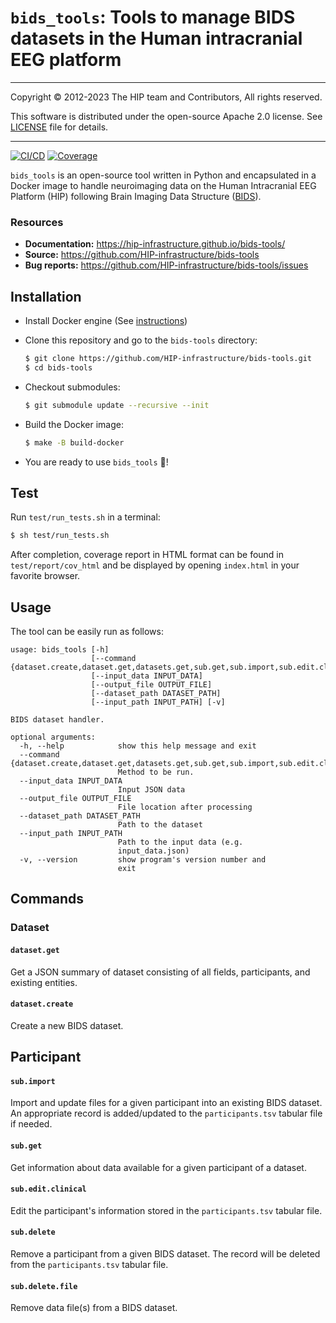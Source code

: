 # `bids_tools`: Tools to manage BIDS datasets in the Human intracranial EEG platform
---

Copyright © 2012-2023 The HIP team and Contributors, All rights reserved.

This software is distributed under the open-source Apache 2.0 license. See [LICENSE](LICENSE.txt) file for details.

---
[![CI/CD](https://gitlab.hbp.link/hip/bids-tools/badges/master/pipeline.svg)](https://gitlab.hbp.link/hip/bids-tools/-/commits/master) [![Coverage](https://gitlab.hbp.link/hip/bids-tools/badges/master/coverage.svg)](https://gitlab.hbp.link/hip/bids-tools/-/commits/master)

`bids_tools` is an open-source tool written in Python and encapsulated in a Docker image to handle neuroimaging data on the Human Intracranial EEG Platform (HIP) following Brain Imaging Data Structure ([BIDS](https://bids-specification.readthedocs.io)).

### Resources

*   **Documentation:** https://hip-infrastructure.github.io/bids-tools/
*   **Source:** https://github.com/HIP-infrastructure/bids-tools
*   **Bug reports:** https://github.com/HIP-infrastructure/bids-tools/issues

## Installation

*   Install Docker engine (See [instructions](https://hip-infrastructure.github.io/bids-tools/installation.html#installation-of-docker-engine))

*   Clone this repository and go to the `bids-tools` directory:

    ```bash
    $ git clone https://github.com/HIP-infrastructure/bids-tools.git
    $ cd bids-tools
    ```

*   Checkout submodules:

    ```bash
    $ git submodule update --recursive --init
    ```

*   Build the Docker image:

     ```bash
    $ make -B build-docker
    ```

*   You are ready to use `bids_tools` :rocket:!

## Test
Run `test/run_tests.sh` in a terminal:
```bash
$ sh test/run_tests.sh
```
After completion, coverage report in HTML format can be found in ``test/report/cov_html`` and be displayed by opening ``index.html`` in your favorite browser.

## Usage

The tool can be easily run as follows:

```output
usage: bids_tools [-h]
                  [--command {dataset.create,dataset.get,datasets.get,sub.get,sub.import,sub.edit.clinical,sub.delete,sub.delete.file}]
                  [--input_data INPUT_DATA]
                  [--output_file OUTPUT_FILE]
                  [--dataset_path DATASET_PATH]
                  [--input_path INPUT_PATH] [-v]

BIDS dataset handler.

optional arguments:
  -h, --help            show this help message and exit
  --command {dataset.create,dataset.get,datasets.get,sub.get,sub.import,sub.edit.clinical,sub.delete,sub.delete.file}
                        Method to be run.
  --input_data INPUT_DATA
                        Input JSON data
  --output_file OUTPUT_FILE
                        File location after processing
  --dataset_path DATASET_PATH
                        Path to the dataset
  --input_path INPUT_PATH
                        Path to the input data (e.g.
                        input_data.json)
  -v, --version         show program's version number and
                        exit
```

## Commands

### Dataset

#### `dataset.get`  
Get a JSON summary of dataset consisting of all fields, participants, and existing entities.

#### `dataset.create ` 
Create a new BIDS dataset.

## Participant

#### `sub.import`
Import and update files for a given participant into an existing BIDS dataset. An appropriate record is added/updated to the ``participants.tsv`` tabular file if needed.

#### `sub.get`
Get information about data available for a given participant of a dataset.

#### `sub.edit.clinical`
Edit the participant's information stored in the ``participants.tsv`` tabular file.

#### `sub.delete`
Remove a participant from a given BIDS dataset. The record will be deleted from the ``participants.tsv`` tabular file.

#### `sub.delete.file`
Remove data file(s) from a BIDS dataset.
